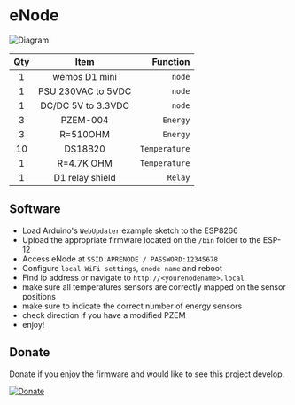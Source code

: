 # eNode



![Diagram](https://lh3.googleusercontent.com/e1DfGtuDOHP26ks97AbndyLBgnwTMQKkRq1iP9G3FVU9LVAItQy7oaT_N-G7u__ev1GwVheDQIT4FdfuTnYpeKXaBWdDkA-Hj8ABVrYQ7QMdZP-GNQVgKgIZV3G8cNY5jdXc4YkYQd31Ctxp7K26qBiDRz4ZabsLqoIqF-QRPAuusCwKpMDkOfXJpcTv5HSq1SGEhRiZfV27RDVZdenaQrf8q9VUYIf4BUmCWjhxIJC1U6ZtEUwBSjWuHwkXcHHz6rmBRi3fKQBbwzb-dS2X5vKwRFRTGck66H-jditREWfmHFMf6BCmInn1MypB31J1s-ZQw4ebJIZ6oqXXh0--bvhL2EViN4wZUSxpBGHI4pFWAHldrGt7cl5b3iP5ghdcrpyl_w1NgX3jell0uDbApxBli3oddDuJjr3MQ4tzG6eesagyHrXWTDTiqZRIb3pDDu4VGP2OkHRZExDRy51eAxpFR7kU23HwMWZw4Ci6SZus5xKCGuj209lCABqcidIjQKZ2Awd-2vVLVbmPZj4l4tqY5NSWbmggXl-4GVQazypX6jQOZ-DEINfM9rfzj-htv0cOkbhY2tOMi4pY2BtTZRiEv9_nZx-naJPWyDYqxS8sP8nqco0HUnkyBUIFP9x8XNTziEaPBNI6KZZIySMj9g4nM099wvj332Jgw2SMNg=w1369-h613-no)



Qty | Item | Function
:---: | :---: | ---:
1 | wemos D1 mini | `node`
1 | PSU 230VAC to 5VDC | `node`
1 | DC/DC 5V to 3.3VDC | `node`
3 | PZEM-004 | `Energy`
3 | R=510OHM | `Energy`
10 | DS18B20 | `Temperature`
1 |  R=4.7K OHM | `Temperature`
1| D1 relay shield|` Relay`


## Software

- Load Arduino's `WebUpdater` example sketch to the ESP8266
- Upload the appropriate firmware located on the `/bin` folder to the ESP-12
- Access eNode at `SSID:APRENODE / PASSWORD:12345678`
- Configure `local WiFi settings`, `enode name` and reboot
- Find ip address or navigate to `http://<yourenodename>.local`
- make sure all temperatures sensors are correctly mapped on the sensor positions
- make sure to indicate the correct number of energy sensors
- check direction if you have a modified PZEM
- enjoy!



## Donate

Donate if you enjoy the firmware and would like to see this project develop.

[![Donate](https://img.shields.io/badge/Donate-PayPal-green.svg)](https://www.paypal.me/APREBELO)

